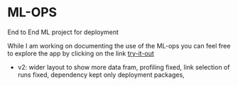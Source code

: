 # ML-OPS
End to End ML project for deployment

While I am working on documenting the use of the ML-ops you can feel free to explore the app by clicking on the link [try-it-out](https://slackroo-ml-ops-intro-9bk63g.streamlitapp.com/)

- v2: wider layout to show more data fram, profiling fixed, link selection of runs fixed, dependency kept only deployment packages, 
